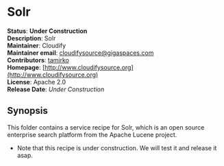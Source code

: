 # Solr   

**Status**: **Under Construction**   
**Description**:  Solr       
**Maintainer**:       Cloudify  
**Maintainer email**: cloudifysource@gigaspaces.com  
**Contributors**:    [tamirko](https://github.com/uric)  
**Homepage**:   [http://www.cloudifysource.org](http://www.cloudifysource.org)  
**License**:      Apache 2.0   
**Release Date**:  *Under Construction*  

Synopsis
--------

This folder contains a service recipe for Solr, which is an open source enterprise search platform from the Apache Lucene project.

* Note that this recipe is under construction. We will test it and release it asap.
